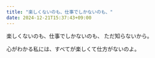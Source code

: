 ```yaml
---
title: "楽しくないのも、仕事でしかないのも、"
date: 2024-12-21T15:37:43+09:00
---
```

楽しくないのも、仕事でしかないのも、
ただ知らないから。

心がわかる私には、すべてが楽しくて仕方がないのよ。
